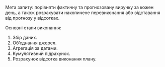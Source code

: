 Мета запиту: порівняти фактичну та прогнозовану виручку за кожен день, а також розрахувати накопичене перевиконання або відставання від прогнозу у відсотках.

Основні етапи виконання:
1. Збір даних.
2. Об’єднання джерел.
3. Агрегація за датами.
4. Кумулятивний підрахунок.
5. Розрахунок відсотка виконання плану.

